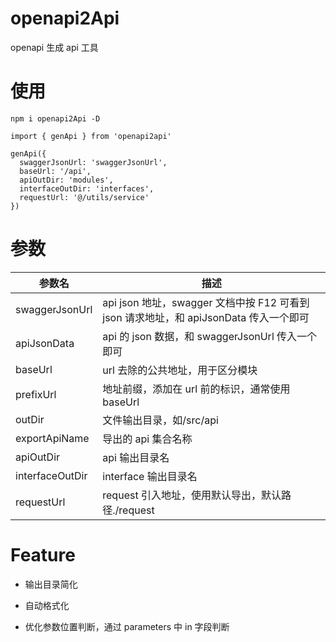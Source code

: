 # openapi2Api

openapi 生成 api 工具

# 使用

```
npm i openapi2Api -D

import { genApi } from 'openapi2api'

genApi({
  swaggerJsonUrl: 'swaggerJsonUrl',
  baseUrl: '/api',
  apiOutDir: 'modules',
  interfaceOutDir: 'interfaces',
  requestUrl: '@/utils/service'
})

```

# 参数

| 参数名          | 描述                                                                                  |
| --------------- | ------------------------------------------------------------------------------------- |
| swaggerJsonUrl  | api json 地址，swagger 文档中按 F12 可看到 json 请求地址，和 apiJsonData 传入一个即可 |
| apiJsonData     | api 的 json 数据，和 swaggerJsonUrl 传入一个即可                                      |
| baseUrl         | url 去除的公共地址，用于区分模块                                                      |
| prefixUrl       | 地址前缀，添加在 url 前的标识，通常使用 baseUrl                                       |
| outDir          | 文件输出目录，如/src/api                                                              |
| exportApiName   | 导出的 api 集合名称                                                                   |
| apiOutDir       | api 输出目录名                                                                        |
| interfaceOutDir | interface 输出目录名                                                                  |
| requestUrl      | request 引入地址，使用默认导出，默认路径./request                                     |

# Feature

- 输出目录简化
- 自动格式化

- 优化参数位置判断，通过 parameters 中 in 字段判断
